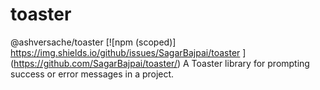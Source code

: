 # toaster

@ashversache/toaster
[![npm (scoped)]
https://img.shields.io/github/issues/SagarBajpai/toaster
]
(https://github.com/SagarBajpai/toaster/)
A Toaster library for prompting success or error messages in a project.
